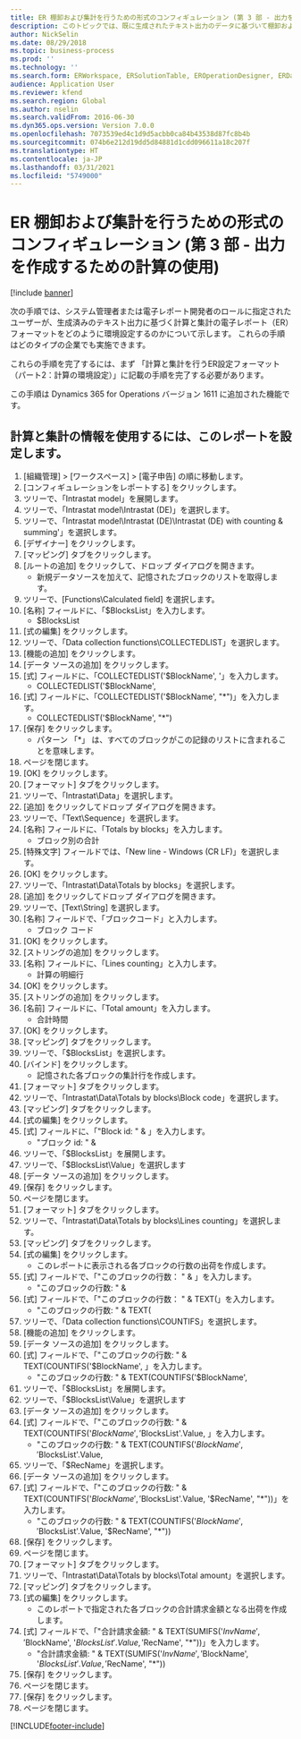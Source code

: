 ```yaml
---
title: ER 棚卸および集計を行うための形式のコンフィギュレーション (第 3 部 - 出力を作成するための計算の使用)
description: このトピックでは、既に生成されたテキスト出力のデータに基づいて棚卸および集計を行うために電子レポート形式を構成する方法について説明します。 (第 3 部)
author: NickSelin
ms.date: 08/29/2018
ms.topic: business-process
ms.prod: ''
ms.technology: ''
ms.search.form: ERWorkspace, ERSolutionTable, EROperationDesigner, ERDataSourceAddDropDialog, ERExpressionDesignerFormula, ERComponentTypeDropDialog
audience: Application User
ms.reviewer: kfend
ms.search.region: Global
ms.author: nselin
ms.search.validFrom: 2016-06-30
ms.dyn365.ops.version: Version 7.0.0
ms.openlocfilehash: 7073539ed4c1d9d5acbb0ca84b43538d87fc8b4b
ms.sourcegitcommit: 074b6e212d19dd5d84881d1cdd096611a18c207f
ms.translationtype: HT
ms.contentlocale: ja-JP
ms.lasthandoff: 03/31/2021
ms.locfileid: "5749000"
---
```

# <a name="er-configure-format-to-do-counting-and-summing-part-3---use-computations-to-make-the-output"></a>ER 棚卸および集計を行うための形式のコンフィギュレーション (第 3 部 - 出力を作成するための計算の使用)

[!include [banner](../../includes/banner.md)]

次の手順では、システム管理者または電子レポート開発者のロールに指定されたユーザーが、生成済みのテキスト出力に基づく計算と集計の電子レポート（ER）フォーマットをどのように環境設定するのかについて示します。 これらの手順はどのタイプの企業でも実施できます。

これらの手順を完了するには、まず 「計算と集計を行うER設定フォーマット（パート2：計算の環境設定）」に記載の手順を完了する必要があります。

この手順は Dynamics 365 for Operations バージョン 1611 に追加された機能です。


## <a name="configure-this-report-to-use-counting-and-summing-info"></a>計算と集計の情報を使用するには、このレポートを設定します。
1. [組織管理] > [ワークスペース] > [電子申告] の順に移動します。
2. [コンフィギュレーションをレポートする] をクリックします。
3. ツリーで、「Intrastat model」を展開します。
4. ツリーで、「Intrastat model\Intrastat (DE)」を選択します。
5. ツリーで、「Intrastat model\Intrastat (DE)\Intrastat (DE) with counting & summing'」を選択します。
6. [デザイナー] をクリックします。
7. [マッピング] タブをクリックします。
8. [ルートの追加] をクリックして、ドロップ ダイアログを開きます。
    * 新規データソースを加えて、記憶されたブロックのリストを取得します。  
9. ツリーで、[Functions\Calculated field] を選択します。
10. [名称] フィールドに、「$BlocksList」を入力します。
    * $BlocksList  
11. [式の編集] をクリックします。
12. ツリーで、「Data collection functions\COLLECTEDLIST」を選択します。
13. [機能の追加] をクリックします。
14. [データ ソースの追加] をクリックします。
15. [式] フィールドに、「COLLECTEDLIST('$BlockName', '」を入力します。
    * COLLECTEDLIST('$BlockName',  
16. [式] フィールドに、「COLLECTEDLIST('$BlockName', "*")」を入力します。
    * COLLECTEDLIST('$BlockName', "*")  
17. [保存] をクリックします。
    * パターン 「*」 は、すべてのブロックがこの記録のリストに含まれることを意味します。  
18. ページを閉じます。
19. [OK] をクリックします。
20. [フォーマット] タブをクリックします。
21. ツリーで、「Intrastat\Data」を選択します。
22. [追加] をクリックしてドロップ ダイアログを開きます。
23. ツリーで、「Text\Sequence」を選択します。
24. [名称] フィールドに、「Totals by blocks」を入力します。
    * ブロック別の合計  
25. [特殊文字] フィールドでは、「New line - Windows (CR LF)」を選択します。
26. [OK] をクリックします。
27. ツリーで、「Intrastat\Data\Totals by blocks」を選択します。
28. [追加] をクリックしてドロップ ダイアログを開きます。
29. ツリーで、[Text\String] を選択します。
30. [名称] フィールドで、「ブロックコード」と入力します。
    * ブロック コード  
31. [OK] をクリックします。
32. [ストリングの追加] をクリックします。
33. [名称] フィールドに、「Lines counting」と入力します。
    * 計算の明細行  
34. [OK] をクリックします。
35. [ストリングの追加] をクリックします。
36. [名前] フィールドに、「Total amount」を入力します。
    * 合計時間  
37. [OK] をクリックします。
38. [マッピング] タブをクリックします。
39. ツリーで、「$BlocksList」を選択します。
40. [バインド] をクリックします。
    * 記憶された各ブロックの集計行を作成します。  
41. [フォーマット] タブをクリックします。
42. ツリーで、「Intrastat\Data\Totals by blocks\Block code」を選択します。
43. [マッピング] タブをクリックします。
44. [式の編集] をクリックします。
45. [式] フィールドに、「"Block id: " & 」を入力します。
    * "ブロック id: " &  
46. ツリーで、「$BlocksList」を展開します。
47. ツリーで、「$BlocksList\Value」を選択します
48. [データ ソースの追加] をクリックします。
49. [保存] をクリックします。
50. ページを閉じます。
51. [フォーマット] タブをクリックします。
52. ツリーで、「Intrastat\Data\Totals by blocks\Lines counting」を選択します。
53. [マッピング] タブをクリックします。
54. [式の編集] をクリックします。
    * このレポートに表示される各ブロックの行数の出荷を作成します。  
55. [式] フィールドで、「"このブロックの行数： " & 」を入力します。
    * "このブロックの行数: " &  
56. [式] フィールドで、「"このブロックの行数： " & TEXT(」を入力します。
    * "このブロックの行数: " & TEXT(  
57. ツリーで、「Data collection functions\COUNTIFS」を選択します。
58. [機能の追加] をクリックします。
59. [データ ソースの追加] をクリックします。
60. [式] フィールドで、「"このブロックの行数: " & TEXT(COUNTIFS('$BlockName', 」を入力します。
    * "このブロックの行数: " & TEXT(COUNTIFS('$BlockName',  
61. ツリーで、「$BlocksList」を展開します。
62. ツリーで、「$BlocksList\Value」を選択します
63. [データ ソースの追加] をクリックします。
64. [式] フィールドで、「"このブロックの行数: " & TEXT(COUNTIFS('$BlockName', '$BlocksList'.Value, 」を入力します。
    * "このブロックの行数: " & TEXT(COUNTIFS('$BlockName', '$BlocksList'.Value,  
65. ツリーで、「$RecName」を選択します。
66. [データ ソースの追加] をクリックします。
67. [式] フィールドで、「"このブロックの行数: " & TEXT(COUNTIFS('$BlockName', '$BlocksList'.Value, '$RecName', "*"))」を入力します。
    * "このブロックの行数: " & TEXT(COUNTIFS('$BlockName', '$BlocksList'.Value, '$RecName', "*"))  
68. [保存] をクリックします。
69. ページを閉じます。
70. [フォーマット] タブをクリックします。
71. ツリーで、「Intrastat\Data\Totals by blocks\Total amount」を選択します。
72. [マッピング] タブをクリックします。
73. [式の編集] をクリックします。
    * このレポートで指定された各ブロックの合計請求金額となる出荷を作成します。  
74. [式] フィールドで、「"合計請求金額: " & TEXT(SUMIFS('$InvName', '$BlockName', '$BlocksList'.Value, '$RecName', "*"))」を入力します。
    * "合計請求金額: " & TEXT(SUMIFS('$InvName', '$BlockName', '$BlocksList'.Value, '$RecName', "*"))  
75. [保存] をクリックします。
76. ページを閉じます。
77. [保存] をクリックします。
78. ページを閉じます。



[!INCLUDE[footer-include](../../../../includes/footer-banner.md)]